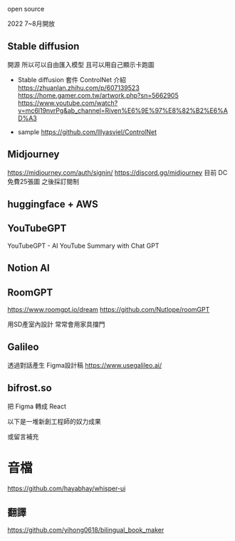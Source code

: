 
open source

2022 7~8月開放
## Stable diffusion 
開源 所以可以自由匯入模型
且可以用自己顯示卡跑圖

* Stable diffusion 套件 ControlNet
介紹
https://zhuanlan.zhihu.com/p/607139523
https://home.gamer.com.tw/artwork.php?sn=5662905
https://www.youtube.com/watch?v=mc6l19nvrPg&ab_channel=Riven%E6%9E%97%E8%82%B2%E6%AD%A3

* sample
https://github.com/lllyasviel/ControlNet

## Midjourney
https://midjourney.com/auth/signin/
https://discord.gg/midjourney
目前 DC 免費25張圖 之後採訂閱制

## huggingface + AWS


## YouTubeGPT
YouTubeGPT - AI YouTube Summary with Chat GPT

## Notion AI

## RoomGPT
https://www.roomgpt.io/dream
https://github.com/Nutlope/roomGPT

用SD產室內設計 常常會用家具擋門

## Galileo 
透過對話產生 Figma設計稿
https://www.usegalileo.ai/

## bifrost.so
把 Figma 轉成 React

以下是一堆新創工程師的奴力成果

或留言補充

# 音檔
https://github.com/hayabhay/whisper-ui

## 翻譯
https://github.com/yihong0618/bilingual_book_maker